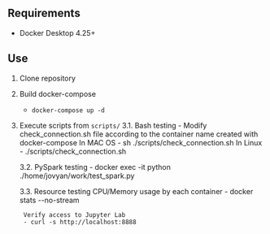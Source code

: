 ## Requirements
- Docker Desktop 4.25+

## Use
1. Clone repository
2. Build docker-compose
    - `docker-compose up -d`
3. Execute scripts from `scripts/`
    3.1. Bash testing
        -  Modify check_connection.sh file according to the container name created with docker-compose
        In MAC OS
            - sh ./scripts/check_connection.sh
        In Linux
            - ./scripts/check_connection.sh
        
    3.2. PySpark testing
        - docker exec -it <CONTAINER-NAME> python ./home/jovyan/work/test_spark.py

    3.3. Resource testing
        CPU/Memory usage by each container
        - docker stats --no-stream

        Verify access to Jupyter Lab
        - curl -s http://localhost:8888